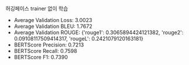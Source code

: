 허깅페이스 trainer 없이 학습

- Average Validation Loss: 3.0023
- Average Validation BLEU: 1.7672
- Average Validation ROUGE: {'rouge1': 0.3065894424121382, 'rouge2': 0.09108117509414317, 'rougeL': 0.2421079120163181}
- BERTScore Precision: 0.7213
- BERTScore Recall: 0.7598
- BERTScore F1: 0.7390

